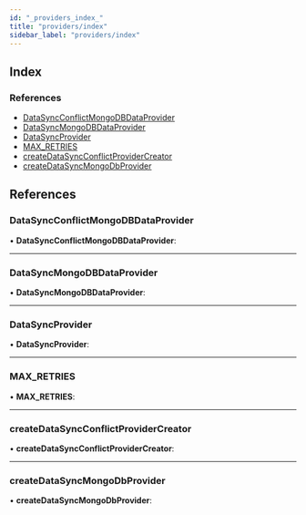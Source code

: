 ```yaml
---
id: "_providers_index_"
title: "providers/index"
sidebar_label: "providers/index"
---
```


## Index

### References

* [DataSyncConflictMongoDBDataProvider](_providers_index_.md#datasyncconflictmongodbdataprovider)
* [DataSyncMongoDBDataProvider](_providers_index_.md#datasyncmongodbdataprovider)
* [DataSyncProvider](_providers_index_.md#datasyncprovider)
* [MAX_RETRIES](_providers_index_.md#max_retries)
* [createDataSyncConflictProviderCreator](_providers_index_.md#createdatasyncconflictprovidercreator)
* [createDataSyncMongoDbProvider](_providers_index_.md#createdatasyncmongodbprovider)

## References

###  DataSyncConflictMongoDBDataProvider

• **DataSyncConflictMongoDBDataProvider**:

___

###  DataSyncMongoDBDataProvider

• **DataSyncMongoDBDataProvider**:

___

###  DataSyncProvider

• **DataSyncProvider**:

___

###  MAX_RETRIES

• **MAX_RETRIES**:

___

###  createDataSyncConflictProviderCreator

• **createDataSyncConflictProviderCreator**:

___

###  createDataSyncMongoDbProvider

• **createDataSyncMongoDbProvider**:
